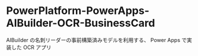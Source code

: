 # PowerPlatform-PowerApps-AIBuilder-OCR-BusinessCard
 AIBuilder の名刺リーダーの事前構築済みモデルを利用する、 Power Apps で実装した OCR アプリ
